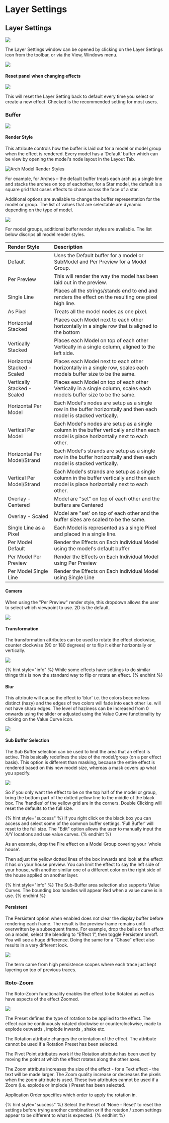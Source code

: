 # Layer Settings

## Layer Settings

![](../../../.gitbook/assets/image%20%28287%29.png)

The Layer Settings window can be opened by clicking on the Layer Settings icon from the toolbar, or via the View, Windows menu.

![](../../../.gitbook/assets/image%20%2835%29.png)

#### Reset panel when changing effects

![](../../../.gitbook/assets/image%20%28513%29.png)

This will reset the Layer Setting back to default every time you select or create a new effect. Checked is the recommended setting for most users.

### Buffer

![](../../../.gitbook/assets/image%20%28310%29.png)

#### Render Style

This attribute controls how the buffer is laid out for a model or model group when the effect is rendered.  Every model has a ‘Default’ buffer which can be view by opening the model's node layout in the Layout Tab.

![Arch Model Render Styles ](../../../.gitbook/assets/image%20%28284%29.png)

For example, for Arches – the default buffer treats each arch as a single line and stacks the arches on top of eachother, for a Star model, the default is a square grid that cases effects to chase across the face of a star.

Additional options are available to change the buffer representation for the model or group.  The list of values that are selectable are dynamic depending on the type of model.

![](../../../.gitbook/assets/image%20%28656%29.png)

For model groups, additional buffer render styles are available. The list below discrips all model render styles. 

| Render Style | ​Description |
| :--- | :--- |
| Default | Uses the Default buffer for a model or SubModel and Per Preview for a Model Group. |
| Per Preview  |  This will render the way the model has been laid out in the preview. |
| Single Line | Places all the strings/stands end to end and renders the effect on the resulting one pixel high line. |
| As Pixel | Treats all the model nodes as one pixel. |
| Horizontal Stacked | Places each Model next to each other horizontally in a single row that is aligned to the bottom |
| Vertically Stacked | Places each Model on top of each other Vertically in a single column, aligned to the left side. |
| Horizontal Stacked - Scaled | Places each Model next to each other horizontally in a single row, scales  each models buffer size to be the same. |
| Vertically Stacked - Scaled | Places each Model on top of each other Vertically in a single column, scales  each models buffer size to be the same. |
| Horizontal Per Model | Each Model's nodes are setup as a single row in the buffer horizontally and then each model is stacked vertically. |
| Vertical Per Model | Each Model's nodes are setup as a single column in the buffer vertically and then each model is place horizontally next to each other. |
| Horizontal Per Model/Strand | Each Model's strands are setup as a single row in the buffer horizontally and then each model is stacked vertically. |
| Vertical Per Model/Strand | Each Model's strands are setup as a single column in the buffer vertically and then each model is place horizontally next to each other. |
| Overlay -  Centered | Model are "set" on top of each other and the buffers are Centered |
| Overlay - Scaled | Model are "set' on top of each other and the buffer sizes are scaled to be the same. |
| Single Line as a Pixel | Each Model is represented as a single Pixel and placed in a single line. |
| Per Model Default | Render the Effects on Each Individual Model using the model's default buffer |
| Per Model Per Preview | Render the Effects on Each Individual Model using Per Preview |
| Per Model Single Line | Render the Effects on Each Individual Model using Single Line |

#### Camera

When using the "Per Preview" render style, this dropdown allows the user to select which viewpoint to use. 2D is the default.

![](../../../.gitbook/assets/image%20%28199%29.png)

#### Transformation

The transformation attributes can be used to rotate the effect clockwise, counter clockwise \(90 or 180 degrees\) or to flip it either horizontally or vertically.

![](../../../.gitbook/assets/image%20%2895%29.png)

{% hint style="info" %}
While some effects have settings to do similar things this is now the standard way to flip or rotate an effect.
{% endhint %}

#### Blur

This attribute will cause the effect to ‘blur’ i.e. the colors become less distinct \(hazy\) and the edges of two colors will fade into each other i.e. will not have sharp edges. The level of haziness can be increased from 0 onwards using the slider or adjusted using the Value Curve functionality by clicking on the Value Curve icon.

![](../../../.gitbook/assets/image%20%28381%29.png)

#### Sub Buffer Selection

The Sub Buffer selection can be used to limit the area that an effect is active. This basically redefines the size of the model/group \(on a per effect basis\). This option is different than masking, because the entire effect is rendered based on this new model size, whereas a mask covers up what you specify.

![](../../../.gitbook/assets/image%20%28613%29.png)

So if you only want the effect to be on the top half of the model or group, bring the bottom part of the dotted yellow line to the middle of the black box.  The ‘handles’ of the yellow grid are in the corners. Double Clicking will reset the defaults to the full size.

{% hint style="success" %}
If you right click on the black box you can access and select some of the common  buffer settings. ‘Full Buffer’ will reset to the full size. The "Edit" option allows the user to manually input the X/Y locations and use value curves.
{% endhint %}

As an example, drop the Fire effect on a Model Group covering your ‘whole house’.

Then adjust the yellow dotted lines of the box inwards and look at the effect it has on your house preview. You can limit the effect to say the left side of your house, with another similar one of a different color on the right side of the house applied on another layer.

{% hint style="info" %}
The Sub-Buffer area selection also supports Value Curves. The bounding box handles will appear Red when a value curve is in use.
{% endhint %}

#### Persistent

The Persistent option when enabled does not clear the display buffer before rendering each frame.  The result is the preview frame remains until overwritten by a subsequent frame. For example, drop the balls or fan effect on a model, select the blending to “Effect 1”, then toggle Persistent on/off. You will see a huge difference. Doing the same for a “Chase” effect also results in a very different look.

![](../../../.gitbook/assets/image%20%28568%29.png)

The term came from high persistence scopes where each trace just kept layering on top of previous traces.

### Roto-Zoom

The Roto-Zoom functionality enables the effect to be Rotated as well as have aspects of the effect Zoomed.

![](../../../.gitbook/assets/image%20%28640%29.png)

The Preset defines the type of rotation to be applied to the effect. The effect can be continuously rotated clockwise or counterclockwise, made to explode outwards , implode inwards , shake etc.

The Rotation attribute changes the orientation of the effect. The attribute cannot be used if a Rotation Preset has been selected.

The Pivot Point attributes work if the Rotation attribute has been used by moving the point at which the effect rotates along the other axes.

The Zoom attribute increases the size of the effect - for a Text effect - the text will be made larger. The Zoom quality increase or decreases the pixels when the zoom attribute is used. These two attributes cannot be used if a Zoom \(i.e. explode or implode \) Preset has been selected.

Application Order specifies which order to apply the rotation in.

{% hint style="success" %}
Select the Preset of ‘None - Reset’ to reset the settings before trying another combination or if the rotation / zoom settings appear to be different to what is expected.
{% endhint %}

